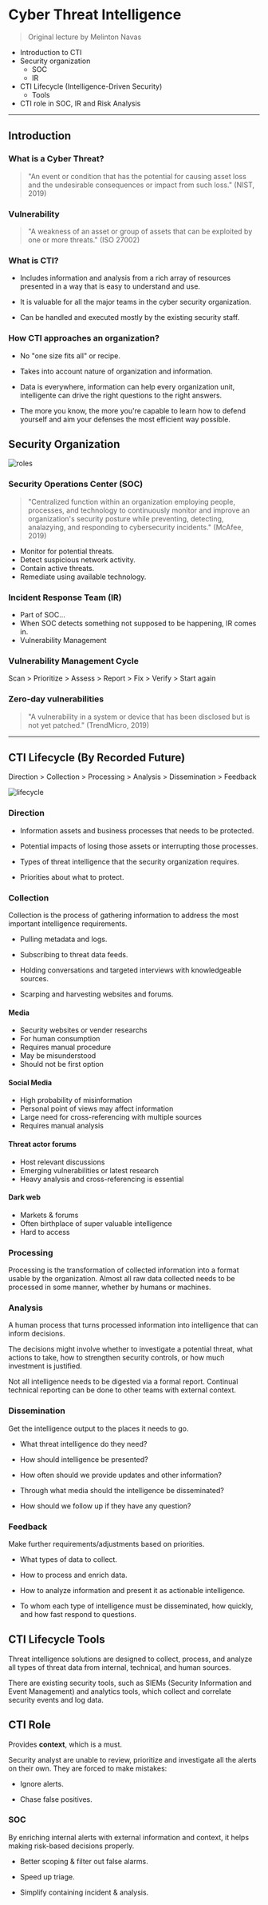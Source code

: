 # Cyber Threat Intelligence

> Original lecture by Melinton Navas

* Introduction to CTI
* Security organization
  * SOC
  * IR
* CTI Lifecycle (Intelligence-Driven Security)
    * Tools
* CTI role in SOC, IR and Risk Analysis

---

## Introduction

### What is a Cyber Threat?

> "An event or condition that has the potential for causing asset loss and the undesirable consequences or impact from such loss." (NIST, 2019)

### Vulnerability

> "A weakness of an asset or group of assets that can be exploited by one or more threats." (ISO 27002)

### What is CTI?

* Includes information and analysis from a rich array of resources presented in a way that is easy to understand and use.

* It is valuable for all the major teams in the cyber security organization.

* Can be handled and executed mostly by the existing security staff.

### How CTI approaches an organization?

* No "one size fits all" or recipe.

* Takes into account nature of organization and information.

* Data is everywhere, information can help every organization unit, intelligente can drive the right questions to the right answers.

* The more you know, the more you're capable to learn how to defend yourself and aim your defenses the most efficient way possible.

## Security Organization

![roles](./soc_roles.jpg)

### Security Operations Center (SOC)

> "Centralized function within an organization employing people, processes, and technology to continuously monitor and improve an organization's security posture while preventing, detecting, analazying, and responding to cybersecurity incidents." (McAfee, 2019)

* Monitor for potential threats.
* Detect suspicious network activity.
* Contain active threats.
* Remediate using available technology.

### Incident Response Team (IR)

* Part of SOC...
* When SOC detects something not supposed to be happening, IR comes in.
* Vulnerability Management

### Vulnerability Management Cycle

Scan > Prioritize > Assess > Report > Fix > Verify > Start again

### Zero-day vulnerabilities

> "A vulnerability in a system or device that has been disclosed but is not yet patched." (TrendMicro, 2019)

---

## CTI Lifecycle (By Recorded Future)

Direction > Collection > Processing > Analysis > Dissemination > Feedback

![lifecycle](./cti_lifecycle.jpg)

### Direction

* Information assets and business processes that needs to be protected.

* Potential impacts of losing those assets or interrupting those processes.

* Types of threat intelligence that the security organization requires.

* Priorities about what to protect.

### Collection

Collection is the process of gathering information to address the most important intelligence requirements.

* Pulling metadata and logs.

* Subscribing to threat data feeds.

* Holding conversations and targeted interviews with knowledgeable sources.

* Scarping and harvesting websites and forums.

#### Media

* Security websites or vender researchs
* For human consumption
* Requires manual procedure
* May be misunderstood
* Should not be first option

#### Social Media

* High probability of misinformation
* Personal point of views may affect information
* Large need for cross-referencing with multiple sources
* Requires manual analysis

#### Threat actor forums

* Host relevant discussions
* Emerging vulnerabilities or latest research
* Heavy analysis and cross-referencing is essential

#### Dark web

* Markets & forums
* Often birthplace of super valuable intelligence
* Hard to access

### Processing

Processing is the transformation of collected information into a format usable by the organization. Almost all raw data collected needs to be processed in some manner, whether by humans or machines.

### Analysis

A human process that turns processed information into intelligence that can inform decisions.

The decisions might involve whether to investigate a potential threat, what actions to take, how to strengthen security controls, or how much investment is justified.

Not all intelligence needs to be digested via a formal report. Continual technical reporting can be done to other teams with external context.

### Dissemination

Get the intelligence output to the places it needs to go.

* What threat intelligence do they need?

* How should intelligence be presented?

* How often should we provide updates and other information?

* Through what media should the intelligence be disseminated?

* How should we follow up if they have any question?

### Feedback

Make further requirements/adjustments based on priorities.

* What types of data to collect.

* How to process and enrich data.

* How to analyze information and present it as actionable intelligence.

* To whom each type of intelligence must be disseminated, how quickly, and how fast respond to questions.

## CTI Lifecycle Tools

Threat intelligence solutions are designed to collect, process, and analyze all types of threat data from internal, technical, and human sources.

There are existing security tools, such as SIEMs (Security Information and Event Management) and analytics tools, which collect and correlate security events and log data.

## CTI Role

Provides __context__, which is a must.

Security analyst are unable to review, prioritize and investigate all the alerts on their own. They are forced to make mistakes:

* Ignore alerts.

* Chase false positives.

### SOC

By enriching internal alerts with external information and context, it helps making risk-based decisions properly.

* Better scoping & filter out false alarms.

* Speed up triage.

* Simplify containing incident & analysis.
